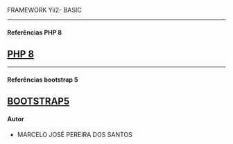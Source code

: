 FRAMEWORK Yii2- BASIC

-------------------------------------------------------------------
#### Referências PHP 8
[PHP 8](https://www.w3schools.com/php/default.asp)
-------------------------------------------------------------------

-------------------------------------------------------------------
#### Referências bootstrap 5
[BOOTSTRAP5](https://www.w3schools.com/bootstrap5/index.php)
-------------------------------------------------------------------
#### Autor
- MARCELO JOSÉ PEREIRA DOS SANTOS

